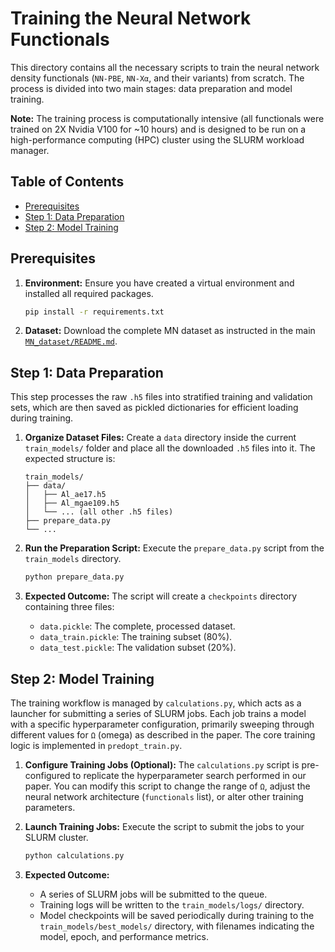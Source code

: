 # Training the Neural Network Functionals

This directory contains all the necessary scripts to train the neural network density functionals (`NN-PBE`, `NN-Xα`, and their variants) from scratch. The process is divided into two main stages: data preparation and model training.

**Note:** The training process is computationally intensive (all functionals were trained on 2X Nvidia V100 for ~10 hours) and is designed to be run on a high-performance computing (HPC) cluster using the SLURM workload manager.

## Table of Contents
- [Prerequisites](#prerequisites)
- [Step 1: Data Preparation](#step-1-data-preparation)
- [Step 2: Model Training](#step-2-model-training)

## Prerequisites

1.  **Environment:** Ensure you have created a virtual environment and installed all required packages.
    ```bash
    pip install -r requirements.txt
    ```
2.  **Dataset:** Download the complete MN dataset as instructed in the main [`MN_dataset/README.md`](../MN_dataset/README.md).

## Step 1: Data Preparation

This step processes the raw `.h5` files into stratified training and validation sets, which are then saved as pickled dictionaries for efficient loading during training.

1.  **Organize Dataset Files:**
    Create a `data` directory inside the current `train_models/` folder and place all the downloaded `.h5` files into it. The expected structure is:
    ```
    train_models/
    ├── data/
    │   ├── Al_ae17.h5
    │   ├── Al_mgae109.h5
    │   └── ... (all other .h5 files)
    ├── prepare_data.py
    └── ...
    ```

2.  **Run the Preparation Script:**
    Execute the `prepare_data.py` script from the `train_models` directory.
    ```bash
    python prepare_data.py
    ```

3.  **Expected Outcome:**
    The script will create a `checkpoints` directory containing three files:
    - `data.pickle`: The complete, processed dataset.
    - `data_train.pickle`: The training subset (80%).
    - `data_test.pickle`: The validation subset (20%).

## Step 2: Model Training

The training workflow is managed by `calculations.py`, which acts as a launcher for submitting a series of SLURM jobs. Each job trains a model with a specific hyperparameter configuration, primarily sweeping through different values for `Ω` (omega) as described in the paper. The core training logic is implemented in `predopt_train.py`.

1.  **Configure Training Jobs (Optional):**
    The `calculations.py` script is pre-configured to replicate the hyperparameter search performed in our paper. You can modify this script to change the range of `Ω`, adjust the neural network architecture (`functionals` list), or alter other training parameters.

2.  **Launch Training Jobs:**
    Execute the script to submit the jobs to your SLURM cluster.
    ```bash
    python calculations.py
    ```

3.  **Expected Outcome:**
    - A series of SLURM jobs will be submitted to the queue.
    - Training logs will be written to the `train_models/logs/` directory.
    - Model checkpoints will be saved periodically during training to the `train_models/best_models/` directory, with filenames indicating the model, epoch, and performance metrics.
